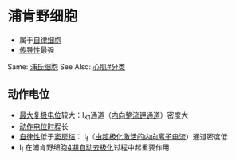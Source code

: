 # 浦肯野细胞

- 属于[自律细胞](自律细胞.md)
- [传导性](传导性.md)最强

Same: [浦氏细胞](浦氏细胞.md)
See Also: [心肌#分类](心肌.md#分类)

## 动作电位 

- [最大复极电位](最大复极电位.md)较大：I<sub>K1</sub>通道（[内向整流钾通道](内向整流钾通道.md)）密度大
- [动作电位时程](动作电位时程.md)长
- [自律性](自律性.md)低于[窦房结](窦房结.md)： I<sub>f</sub>（[由超极化激活的内向离子电流](由超极化激活的内向离子电流.md)）通道密度低
- I<sub>f</sub> 在浦肯野细胞[4期自动去极化](4期自动去极化.md)过程中起重要作用
